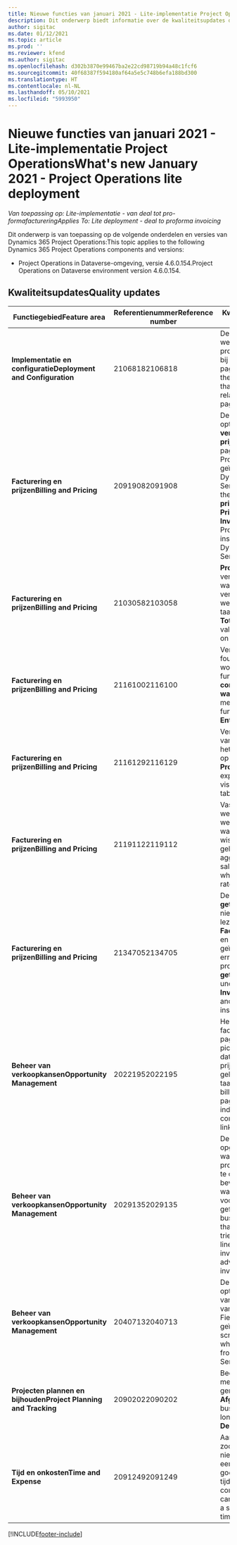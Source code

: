 ```yaml
---
title: Nieuwe functies van januari 2021 - Lite-implementatie Project Operations
description: Dit onderwerp biedt informatie over de kwaliteitsupdates die beschikbaar zijn in de release van januari 2021 voor de Lite-implementatie van Project Operations.
author: sigitac
ms.date: 01/12/2021
ms.topic: article
ms.prod: ''
ms.reviewer: kfend
ms.author: sigitac
ms.openlocfilehash: d302b3870e99467ba2e22cd98719b94a48c1fcf6
ms.sourcegitcommit: 40f68387f594180af64a5e5c748b6efa188bd300
ms.translationtype: HT
ms.contentlocale: nl-NL
ms.lasthandoff: 05/10/2021
ms.locfileid: "5993950"
---
```

# <a name="whats-new-january-2021---project-operations-lite-deployment"></a><span data-ttu-id="bd875-103">Nieuwe functies van januari 2021 - Lite-implementatie Project Operations</span><span class="sxs-lookup"><span data-stu-id="bd875-103">What's new January 2021 - Project Operations lite deployment</span></span>


<span data-ttu-id="bd875-104">_Van toepassing op: Lite-implementatie - van deal tot pro-formafacturering_</span><span class="sxs-lookup"><span data-stu-id="bd875-104">_Applies To: Lite deployment - deal to proforma invoicing_</span></span>

<span data-ttu-id="bd875-105">Dit onderwerp is van toepassing op de volgende onderdelen en versies van Dynamics 365 Project Operations:</span><span class="sxs-lookup"><span data-stu-id="bd875-105">This topic applies to the following Dynamics 365 Project Operations components and versions:</span></span>

  - <span data-ttu-id="bd875-106">Project Operations in Dataverse-omgeving, versie 4.6.0.154.</span><span class="sxs-lookup"><span data-stu-id="bd875-106">Project Operations on Dataverse environment version 4.6.0.154.</span></span>
  
## <a name="quality-updates"></a><span data-ttu-id="bd875-107">Kwaliteitsupdates</span><span class="sxs-lookup"><span data-stu-id="bd875-107">Quality updates</span></span>

| <span data-ttu-id="bd875-108">**Functiegebied**</span><span class="sxs-lookup"><span data-stu-id="bd875-108">**Feature area**</span></span> | <span data-ttu-id="bd875-109">**Referentienummer**</span><span class="sxs-lookup"><span data-stu-id="bd875-109">**Reference number**</span></span> | <span data-ttu-id="bd875-110">**Kwaliteitsupdate**</span><span class="sxs-lookup"><span data-stu-id="bd875-110">**Quality update**</span></span> |
| --- | --- | --- |
| <span data-ttu-id="bd875-111">**Implementatie en configuratie**</span><span class="sxs-lookup"><span data-stu-id="bd875-111">**Deployment and Configuration**</span></span> | <span data-ttu-id="bd875-112">2106818</span><span class="sxs-lookup"><span data-stu-id="bd875-112">2106818</span></span> | <span data-ttu-id="bd875-113">De hernoeming van de webresource die problemen veroorzaakte bij het aanpassen van een pagina, is opgelost.</span><span class="sxs-lookup"><span data-stu-id="bd875-113">Fixed the webresource rename that was causing issues related to customizing a page.</span></span> |
| <span data-ttu-id="bd875-114">**Facturering en prijzen**</span><span class="sxs-lookup"><span data-stu-id="bd875-114">**Billing and Pricing**</span></span> | <span data-ttu-id="bd875-115">2091908</span><span class="sxs-lookup"><span data-stu-id="bd875-115">2091908</span></span> | <span data-ttu-id="bd875-116">De zichtbaarheid van de opties **Prijzen vergrendelen** en **Huidige prijzen gebruiken** op de pagina **Factuur** wanneer Project Operations is geïnstalleerd samen met Dynamics 365 Field Service is opgelost.</span><span class="sxs-lookup"><span data-stu-id="bd875-116">Fixed the visibility of the **Lock pricing** and **Use Current Pricing** options on the **Invoice** page when Project Operations is installed together with Dynamics 365 Field Service.</span></span> |
| <span data-ttu-id="bd875-117">**Facturering en prijzen**</span><span class="sxs-lookup"><span data-stu-id="bd875-117">**Billing and Pricing**</span></span> | <span data-ttu-id="bd875-118">2103058</span><span class="sxs-lookup"><span data-stu-id="bd875-118">2103058</span></span> | <span data-ttu-id="bd875-119">**Projecttotalen** is vernieuwd om null-waarden te kunnen verwerken voor de werkelijke kosten van een taak.</span><span class="sxs-lookup"><span data-stu-id="bd875-119">Refreshed **Project Totals** to handle null values for the actual cost on a task.</span></span> |
| <span data-ttu-id="bd875-120">**Facturering en prijzen**</span><span class="sxs-lookup"><span data-stu-id="bd875-120">**Billing and Pricing**</span></span> | <span data-ttu-id="bd875-121">2116100</span><span class="sxs-lookup"><span data-stu-id="bd875-121">2116100</span></span> | <span data-ttu-id="bd875-122">Verbeterde foutmeldingen die worden gebruikt met de functionaliteit **Boekingen corrigeren op werkelijke waarden**.</span><span class="sxs-lookup"><span data-stu-id="bd875-122">Improved error messages used with the functionality, **Correct Entries on Actuals**.</span></span> |
| <span data-ttu-id="bd875-123">**Facturering en prijzen**</span><span class="sxs-lookup"><span data-stu-id="bd875-123">**Billing and Pricing**</span></span> | <span data-ttu-id="bd875-124">2116129</span><span class="sxs-lookup"><span data-stu-id="bd875-124">2116129</span></span> | <span data-ttu-id="bd875-125">Verbeterde zichtbaarheid van kostenramingen op het tabblad **Schattingen** op de pagina **Projecten**.</span><span class="sxs-lookup"><span data-stu-id="bd875-125">Improved expense estimates visibility on the **Estimates** tab on the **Projects** page.</span></span> |
| <span data-ttu-id="bd875-126">**Facturering en prijzen**</span><span class="sxs-lookup"><span data-stu-id="bd875-126">**Billing and Pricing**</span></span> | <span data-ttu-id="bd875-127">2119112</span><span class="sxs-lookup"><span data-stu-id="bd875-127">2119112</span></span> | <span data-ttu-id="bd875-128">Vaste aggregatie van werkelijke verkopen en werkelijke kosten wanneer verschillende wisselkoersen worden gebruikt.</span><span class="sxs-lookup"><span data-stu-id="bd875-128">Fixed aggregation of actual sales and actual cost when different exchange rates are used.</span></span> |
| <span data-ttu-id="bd875-129">**Facturering en prijzen**</span><span class="sxs-lookup"><span data-stu-id="bd875-129">**Billing and Pricing**</span></span> | <span data-ttu-id="bd875-130">2134705</span><span class="sxs-lookup"><span data-stu-id="bd875-130">2134705</span></span> | <span data-ttu-id="bd875-131">De fout 'Kan eigenschap **getResourceString** van niet gedefinieerd niet lezen' wanneer de pagina **Factuur** wordt geopend en Field Service wordt geïnstalleerd.</span><span class="sxs-lookup"><span data-stu-id="bd875-131">Fixed the error, "Cannot read property **getResourceString** of undefined" when the **Invoice** page is opened and Field Service is installed.</span></span> |
| <span data-ttu-id="bd875-132">**Beheer van verkoopkansen**</span><span class="sxs-lookup"><span data-stu-id="bd875-132">**Opportunity Management**</span></span> | <span data-ttu-id="bd875-133">2022195</span><span class="sxs-lookup"><span data-stu-id="bd875-133">2022195</span></span> | <span data-ttu-id="bd875-134">Het taakgebaseerde factureringsraster op de pagina **Project** bevat een pictogram dat aangeeft dat er een contract- of prijsopgaveregel is gekoppeld aan die taak.</span><span class="sxs-lookup"><span data-stu-id="bd875-134">The task-based billing grid on the **Project** page includes an icon indicating that there is a contract or quote line linked to that task.</span></span> |
| <span data-ttu-id="bd875-135">**Beheer van verkoopkansen**</span><span class="sxs-lookup"><span data-stu-id="bd875-135">**Opportunity Management**</span></span> | <span data-ttu-id="bd875-136">2029135</span><span class="sxs-lookup"><span data-stu-id="bd875-136">2029135</span></span> | <span data-ttu-id="bd875-137">De bedrijfsprocesfout opgelost die optreedt wanneer een gebruiker probeert een factuurregel te openen op een bevestigde factuur waarop een voorschotbedrag is gefactureerd.</span><span class="sxs-lookup"><span data-stu-id="bd875-137">Fixed the business process error that occurs when a user tries to open an invoice line on a confirmed invoice that has an advance amount invoiced.</span></span> |
| <span data-ttu-id="bd875-138">**Beheer van verkoopkansen**</span><span class="sxs-lookup"><span data-stu-id="bd875-138">**Opportunity Management**</span></span> | <span data-ttu-id="bd875-139">2040713</span><span class="sxs-lookup"><span data-stu-id="bd875-139">2040713</span></span> | <span data-ttu-id="bd875-140">De scriptfout opgelost die optreedt bij het maken van een factuur op basis van een contract waarbij Field Service is geïnstalleerd.</span><span class="sxs-lookup"><span data-stu-id="bd875-140">Fixed the script error that occurs when creating an invoice from a contract and Field Service is installed.</span></span> |
| <span data-ttu-id="bd875-141">**Projecten plannen en bijhouden**</span><span class="sxs-lookup"><span data-stu-id="bd875-141">**Project Planning and Tracking**</span></span> | <span data-ttu-id="bd875-142">2090202</span><span class="sxs-lookup"><span data-stu-id="bd875-142">2090202</span></span> | <span data-ttu-id="bd875-143">Bedrijfsregels die niet meer worden gebruikt, gemarkeerd als **Afgeschaft**.</span><span class="sxs-lookup"><span data-stu-id="bd875-143">Marked business rules that are no longer used as **Deprecated**.</span></span> |
| <span data-ttu-id="bd875-144">**Tijd en onkosten**</span><span class="sxs-lookup"><span data-stu-id="bd875-144">**Time and Expense**</span></span> | <span data-ttu-id="bd875-145">2091249</span><span class="sxs-lookup"><span data-stu-id="bd875-145">2091249</span></span> | <span data-ttu-id="bd875-146">Aangescherpte controles, zodat gebruikers de taak niet kunnen wijzigen op een ingediende of goedgekeurde tijdsvermelding.</span><span class="sxs-lookup"><span data-stu-id="bd875-146">Tightened controls so that users can't change the task on a submitted or approved time entry.</span></span> |


[!INCLUDE[footer-include](../../includes/footer-banner.md)]